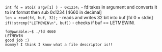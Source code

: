 
 `int fd = atoi( argv[1] ) - 0x1234;` - fd takes in argument and converts it to int format then sub 0x1234 [4660 in decimal]\
 `len = read(fd, buf, 32);`           - reads and writes 32 bit into buf [fd 0 = stdin]\
 `if(!strcmp("LETMEWIN\n", buf))`     - checks if buf == LETMEWIN\

```
fd@pwnable:~$ ./fd 4660
LETMEWIN
good job :)
mommy! I think I know what a file descriptor is!!
```
